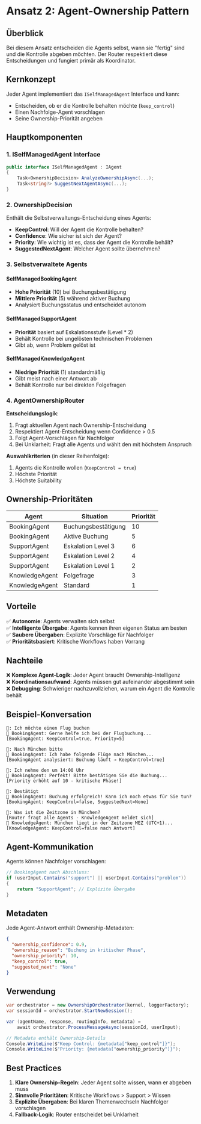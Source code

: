 # Ansatz 2: Agent-Ownership Pattern

## Überblick
Bei diesem Ansatz entscheiden die Agents selbst, wann sie "fertig" sind und die Kontrolle abgeben möchten. Der Router respektiert diese Entscheidungen und fungiert primär als Koordinator.

## Kernkonzept
Jeder Agent implementiert das `ISelfManagedAgent` Interface und kann:
- Entscheiden, ob er die Kontrolle behalten möchte (`keep_control`)
- Einen Nachfolge-Agent vorschlagen
- Seine Ownership-Priorität angeben

## Hauptkomponenten

### 1. ISelfManagedAgent Interface
```csharp
public interface ISelfManagedAgent : IAgent
{
    Task<OwnershipDecision> AnalyzeOwnershipAsync(...);
    Task<string?> SuggestNextAgentAsync(...);
}
```

### 2. OwnershipDecision
Enthält die Selbstverwaltungs-Entscheidung eines Agents:
- **KeepControl**: Will der Agent die Kontrolle behalten?
- **Confidence**: Wie sicher ist sich der Agent?
- **Priority**: Wie wichtig ist es, dass der Agent die Kontrolle behält?
- **SuggestedNextAgent**: Welcher Agent sollte übernehmen?

### 3. Selbstverwaltete Agents

#### SelfManagedBookingAgent
- **Hohe Priorität** (10) bei Buchungsbestätigung
- **Mittlere Priorität** (5) während aktiver Buchung
- Analysiert Buchungsstatus und entscheidet autonom

#### SelfManagedSupportAgent
- **Priorität** basiert auf Eskalationsstufe (Level * 2)
- Behält Kontrolle bei ungelösten technischen Problemen
- Gibt ab, wenn Problem gelöst ist

#### SelfManagedKnowledgeAgent
- **Niedrige Priorität** (1) standardmäßig
- Gibt meist nach einer Antwort ab
- Behält Kontrolle nur bei direkten Folgefragen

### 4. AgentOwnershipRouter
**Entscheidungslogik**:
1. Fragt aktuellen Agent nach Ownership-Entscheidung
2. Respektiert Agent-Entscheidung wenn Confidence > 0.5
3. Folgt Agent-Vorschlägen für Nachfolger
4. Bei Unklarheit: Fragt alle Agents und wählt den mit höchstem Anspruch

**Auswahlkriterien** (in dieser Reihenfolge):
1. Agents die Kontrolle wollen (`KeepControl = true`)
2. Höchste Priorität
3. Höchste Suitability

## Ownership-Prioritäten

| Agent | Situation | Priorität |
|-------|-----------|-----------|
| BookingAgent | Buchungsbestätigung | 10 |
| BookingAgent | Aktive Buchung | 5 |
| SupportAgent | Eskalation Level 3 | 6 |
| SupportAgent | Eskalation Level 2 | 4 |
| SupportAgent | Eskalation Level 1 | 2 |
| KnowledgeAgent | Folgefrage | 3 |
| KnowledgeAgent | Standard | 1 |

## Vorteile
✅ **Autonomie**: Agents verwalten sich selbst  
✅ **Intelligente Übergabe**: Agents kennen ihren eigenen Status am besten  
✅ **Saubere Übergaben**: Explizite Vorschläge für Nachfolger  
✅ **Prioritätsbasiert**: Kritische Workflows haben Vorrang  

## Nachteile
❌ **Komplexe Agent-Logik**: Jeder Agent braucht Ownership-Intelligenz  
❌ **Koordinationsaufwand**: Agents müssen gut aufeinander abgestimmt sein  
❌ **Debugging**: Schwieriger nachzuvollziehen, warum ein Agent die Kontrolle behält  

## Beispiel-Konversation
```
👤: Ich möchte einen Flug buchen
🤖 BookingAgent: Gerne helfe ich bei der Flugbuchung...
[BookingAgent: KeepControl=true, Priority=5]

👤: Nach München bitte
🤖 BookingAgent: Ich habe folgende Flüge nach München...
[BookingAgent analysiert: Buchung läuft → KeepControl=true]

👤: Ich nehme den um 14:00 Uhr
🤖 BookingAgent: Perfekt! Bitte bestätigen Sie die Buchung...
[Priority erhöht auf 10 - kritische Phase!]

👤: Bestätigt
🤖 BookingAgent: Buchung erfolgreich! Kann ich noch etwas für Sie tun?
[BookingAgent: KeepControl=false, SuggestedNext=None]

👤: Was ist die Zeitzone in München?
[Router fragt alle Agents - KnowledgeAgent meldet sich]
🤖 KnowledgeAgent: München liegt in der Zeitzone MEZ (UTC+1)...
[KnowledgeAgent: KeepControl=false nach Antwort]
```

## Agent-Kommunikation
Agents können Nachfolger vorschlagen:
```csharp
// BookingAgent nach Abschluss:
if (userInput.Contains("support") || userInput.Contains("problem"))
{
    return "SupportAgent"; // Explizite Übergabe
}
```

## Metadaten
Jede Agent-Antwort enthält Ownership-Metadaten:
```json
{
  "ownership_confidence": 0.9,
  "ownership_reason": "Buchung in kritischer Phase",
  "ownership_priority": 10,
  "keep_control": true,
  "suggested_next": "None"
}
```

## Verwendung
```csharp
var orchestrator = new OwnershipOrchestrator(kernel, loggerFactory);
var sessionId = orchestrator.StartNewSession();

var (agentName, response, routingInfo, metadata) = 
    await orchestrator.ProcessMessageAsync(sessionId, userInput);

// Metadata enthält Ownership-Details
Console.WriteLine($"Keep Control: {metadata["keep_control"]}");
Console.WriteLine($"Priority: {metadata["ownership_priority"]}");
```

## Best Practices
1. **Klare Ownership-Regeln**: Jeder Agent sollte wissen, wann er abgeben muss
2. **Sinnvolle Prioritäten**: Kritische Workflows > Support > Wissen
3. **Explizite Übergaben**: Bei klaren Themenwechseln Nachfolger vorschlagen
4. **Fallback-Logik**: Router entscheidet bei Unklarheit